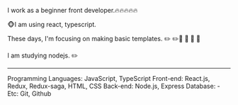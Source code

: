 
I work as a beginner front developer.:fire::fire::fire::fire::fire:

:monkey_face:I am using react, typescript.

These days, I'm focusing on making basic templates. :pencil2: :pencil2:👀 👀 👀 👀 

I am studying nodejs. :pencil2:

---

Programming Languages: JavaScript, TypeScript
Front-end: React.js, Redux, Redux-saga, HTML, CSS
Back-end: Node.js, Express
Database: -
Etc: Git, Github


<!---
xersuy/xersuy is a ✨ special ✨ repository because its `README.md` (this file) appears on your GitHub profile.
You can click the Preview link to take a look at your changes.
--->
